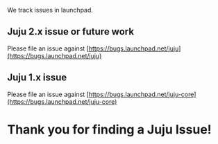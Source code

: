 We track issues in launchpad.

## Juju 2.x issue or future work

Please file an issue against 
 [https://bugs.launchpad.net/juju](https://bugs.launchpad.net/juju)


## Juju 1.x issue

Please file an issue against 
 [https://bugs.launchpad.net/juju-core](https://bugs.launchpad.net/juju-core)


# Thank you for finding a Juju Issue!

